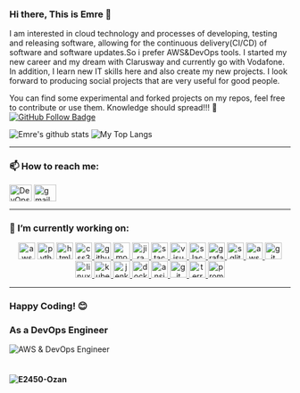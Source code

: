 ### Hi there, This is Emre 👋

I am interested in cloud technology and processes of developing, testing and releasing software, allowing for the continuous delivery(CI/CD) of software and software updates.So i prefer AWS&DevOps tools. I started my new career and my dream with Clarusway and currently go with Vodafone. In addition, I learn new IT skills here and also create my new projects. I look forward to producing social projects that are very useful for good people.

You can find some experimental and forked projects on my repos, feel free to contribute or use them. Knowledge should spread!!! 💪
[![GitHub Follow Badge](https://img.shields.io/github/followers/DevOps-Emre?label=follow&style=social)](https://github.com/DevOps-Emre)

<p float="center">
  <img  src="https://github-readme-stats.vercel.app/api?username=DevOps-Emre&show_icons=true&count_private=true&hide=contribs,issues" alt="Emre's github stats" />
  <img  src="https://github-readme-stats.vercel.app/api/top-langs/?username=DevOps-Emre&layout=compact&hide=html,css" alt="My Top Langs" />
</p>
<hr>

### 📫 How to reach me:
<p align="left">
<a href="https://www.linkedin.com/in/emre-yalcin-devops/" target="blank"><img align="center" src="https://cdn.jsdelivr.net/npm/simple-icons@3.0.1/icons/linkedin.svg" alt="DevOps-Emre" height="30" width="40" /></a>
<a href="mailto:devops.emreyalcin@gmail.com" target="blank"><img align="center" src="https://cdn.jsdelivr.net/npm/simple-icons@3.0.1/icons/gmail.svg" alt="gmail" height="30" width="40" /></a> 
</p>
<hr>

### 🔭 I’m currently working on:
<p align="center">
<!--✨--><a href="https://aws.amazon.com/?nc1=h_ls" target="_blank"> <img src="https://encrypted-tbn0.gstatic.com/images?q=tbn:ANd9GcQG9Hlf7VpgFfi9Zu1D0EOIV4arJSpTPLijbQ&usqp=CAU" alt="aws" width="30" height="30"/></a> <!--✨--><a href="https://www.python.org/" target="_blank"> <img src="https://www.vectorlogo.zone/logos/python/python-icon.svg" alt="python" width="30" height="30"/></a> <!--✨--><a href="https://www.w3schools.com/html/" target="_blank"> <img src="https://iconape.com/wp-content/files/er/371108/svg/371108.svg" alt="html5" width="30" height="30"/></a> <!--✨--><a href="https://www.w3schools.com/css/" target="_blank"> <img src="https://iconape.com/wp-content/files/dj/370768/png/370768.png" alt="css3" width="30" height="30"/> </a> <!--✨--><a href="https://github.com/E2450-Ozan" target="_blank"> <img src="https://iconape.com/wp-content/files/na/64772/png/github-octocat.png" alt="github" width="30" height="30"/> </a> <!--✨--><a href="https://www.mongodb.com/" target="_blank"> <img src="https://www.vectorlogo.zone/logos/mongodb/mongodb-icon.svg" alt="mongodb" width="30" height="30"/> </a> <!--✨--><a href="https://www.atlassian.com/software/jira" target="_blank"> <img src="https://iconape.com/wp-content/files/ew/71098/svg/jira-3.svg" alt="jira" width="30" height="30"/> </a> <!--✨--><a href="https://stackoverflow.com/" target="_blank"> <img src="https://www.vectorlogo.zone/logos/stackoverflow/stackoverflow-icon.svg" alt="stackoverflow" width="30" height="30"/> </a> <!--✨--><a href="https://code.visualstudio.com/" target="_blank"> <img src="https://cdn.worldvectorlogo.com/logos/visual-studio-code-1.svg" alt="visualstudio" width="30" height="30"/> </a> <!--✨--><a href="https://slack.com/intl/en-no/" target="_blank"> <img src="https://cdn.worldvectorlogo.com/logos/slack-new-logo.svg" alt="slack" width="30" height="30"/> </a> <!--✨--><a href="https://grafana.com/" target="_blank"> <img src="https://iconape.com/wp-content/files/rz/181411/svg/grafana-seeklogo.com.svg" alt="grafana" width="30" height="30"/> </a> <!--✨--><a href="https://www.sqlite.org/index.html" target="_blank"> <img src="https://cdn.worldvectorlogo.com/logos/sqlite.svg" alt="sqlite" height="30"/> </a> <!--✨--><a href="https://aws.amazon.com/tr/?nc2=h_lg" target="_blank"> <img src="https://miro.medium.com/max/640/1*1S-Iwvkh_TRNuMHjDgavBw.png" alt="aws" height="30"/> </a> <!--✨--><a href="https://git-scm.com/" target="_blank"> <img src="https://www.vectorlogo.zone/logos/git-scm/git-scm-icon.svg" alt="git" width="30" height="30"/> </a> <!--✨--><a href="https://www.linux.org/" target="_blank"> <img src="https://iconape.com/wp-content/files/le/76167/png/linux-tux-2.png" alt="linux" width="30" height="30"/> </a> <!--✨--><a href="https://kubernetes.io/" target="_blank"> <img src="https://kubernetes.io/images/favicon.png" alt="kubernetes" width="30" height="30"/> </a> <!--✨--><a href="https://www.jenkins.io/" target="_blank"> <img src="https://upload.wikimedia.org/wikipedia/commons/thumb/e/e9/Jenkins_logo.svg/1200px-Jenkins_logo.svg.png" alt="jenkins" width="30" height="30"/> </a>  <!--✨--><a href="https://www.docker.com/" target="_blank"> <img src="https://www.vectorlogo.zone/logos/docker/docker-tile.svg" alt="docker" width="30" height="30"/> </a> <!--✨--><a href="https://www.ansible.com/" target="_blank"> <img src="https://upload.wikimedia.org/wikipedia/commons/thumb/2/24/Ansible_logo.svg/1200px-Ansible_logo.svg.png" alt="ansible" width="30" height="30"/> </a> <!--✨--><a href="https://git-scm.com/" target="_blank"> <img src="https://www.vectorlogo.zone/logos/git-scm/git-scm-icon.svg" alt="git" width="30" height="30"/> </a> <!--✨--><a href="https://www.terraform.io/" target="_blank"> <img src="https://www.scalefactory.com/blog/2021/04/30/hashicorp-terraform-release-key-rotation/Terraform.png" alt="terraform" width="30" height="30"/> </a><!--✨--><a href="https://prometheus.io/" target="_blank"> <img src="https://cdn.iconscout.com/icon/free/png-256/prometheus-282488.png" alt="prometheus" width="30" height="30"/> </a>
</p>
<hr>

### Happy Coding! 😊
### As a DevOps Engineer
![AWS & DevOps Engineer](https://developer.akamai.com/sites/default/files/2018-07/devops%20%281%29.gif)
<br><br>
#### <p align="left"> <img src="https://komarev.com/ghpvc/?username=E2450-Ozan" alt="E2450-Ozan" /> 
<!--
**E2450-Ozan/E2450-Ozan** is a ✨ _special_ ✨ repository because its `README.md` (this file) appears on your GitHub profile.

Here are some ideas to get you started:

- 🔭 I’m currently working on Kubernetes
- 🌱 I’m currently learning Rancher
- 👯 I’m looking to collaborate on Jenkins & Github Actions
- 🤔 I’m looking for help with Ansible
- 💬 Ask me about anything
- 📫 How to reach me: devops.emreyalcin@gmail.com
- 😄 Pronouns: dejavu
- ⚡ Fun fact: AWS
-->

